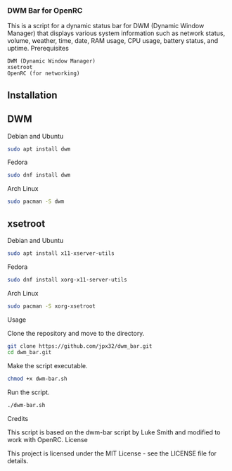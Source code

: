 ### DWM Bar for OpenRC 

This is a script for a dynamic status bar for DWM (Dynamic Window Manager) that displays various system information such as network status, volume, weather, time, date, RAM usage, CPU usage, battery status, and uptime.
Prerequisites

    DWM (Dynamic Window Manager)
    xsetroot
    OpenRC (for networking)

## Installation 
## DWM 
Debian and Ubuntu

```bash
sudo apt install dwm
```

Fedora

```bash
sudo dnf install dwm
```

Arch Linux

```bash
sudo pacman -S dwm
```

## xsetroot
Debian and Ubuntu

```bash
sudo apt install x11-xserver-utils
```

Fedora

```bash
sudo dnf install xorg-x11-server-utils
```

Arch Linux

```bash
sudo pacman -S xorg-xsetroot
```

Usage

Clone the repository and move to the directory.

```bash
git clone https://github.com/jpx32/dwm_bar.git
cd dwm_bar.git
```

Make the script executable.

```bash
chmod +x dwm-bar.sh
```

Run the script.

```bash
./dwm-bar.sh
```

Credits

This script is based on the dwm-bar script by Luke Smith and modified to work with OpenRC.
License

This project is licensed under the MIT License - see the LICENSE file for details.
